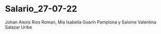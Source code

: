 # Salario_27-07-22
Johan Alexis Rios Roman, Mia Isabella Guarín Pamplona y Salome Valentina Salazar Uribe
